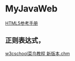 # MyJavaWeb 
[HTML5参考手册](https://www.w3cschool.cn/html5_reference.html)

## 正则表达式，
[w3cschool菜鸟教程 新版本.chm]()
